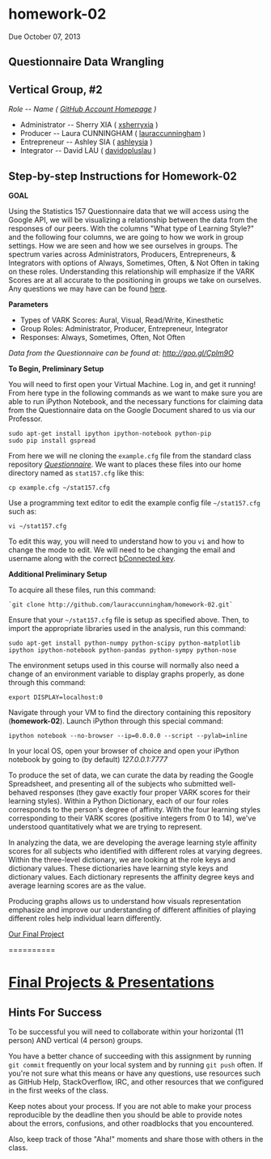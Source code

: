 homework-02
===========
Due October 07, 2013

**Questionnaire Data Wrangling**
----

Vertical Group, #2
-----
_Role -- Name ( [GitHub Account Homepage](https://github.com) )_
  - Administrator -- Sherry XIA ( [xsherryxia](https://github.com/xsherryxia) )
  - Producer -- Laura CUNNINGHAM ( [lauraccunningham](https://github.com/lauraccunningham) )            
  - Entrepreneur -- Ashley SIA ( [ashleysia](https://github.com/ashleysia) )
  - Integrator -- David LAU ( [davidopluslau](https://github.com/davidopluslau) )

Step-by-step Instructions for Homework-02
-----

**GOAL**

Using the Statistics 157 Questionnaire data that we will access using the Google API, we will be visualizing a relationship between the data from the responses of our peers.  With the columns "What type of Learning Style?" and the following four columns, we are going to how we work in group settings.  How we are seen and how we see ourselves in groups.  The spectrum varies across Administrators, Producers, Entrepreneurs, & Integrators with options of Always, Sometimes, Often, & Not Often in taking on these roles.  Understanding this relationship will emphasize if the VARK Scores are at all accurate to the positioning in groups we take on ourselves.
Any questions we may have can be found [here](https://github.com/stat157/questionnaire/issues).

**Parameters**

-	Types of VARK Scores: Aural, Visual, Read/Write, Kinesthetic
-	Group Roles: Administrator, Producer, Entrepreneur, Integrator
-	Responses: Always, Sometimes, Often, Not Often

_Data from the Questionnaire can be found at: http://goo.gl/Cplm9O_

**To Begin, Preliminary Setup**

You will need to first open your Virtual Machine.  Log in, and get it running!  From here type in the following commands as we want to make sure you are able to run iPython Notebook, and the necessary functions for claiming data from the Questionnaire data on the Google Document shared to us via our Professor.

    sudo apt-get install ipython ipython-notebook python-pip
    sudo pip install gspread

From here we will ne cloning the `example.cfg` file from the standard class repository [_Questionnaire_](https://github.com/stat157/Questionnaire).  We want to places these files into our home directory named as `stat157.cfg` like this:

    cp example.cfg ~/stat157.cfg

Use a programming text editor to edit the example config file
`~/stat157.cfg` such as:

    vi ~/stat157.cfg

To edit this way, you will need to understand how to you `vi` and how to change the mode to edit.  We will need to be changing the email and username along with the correct [bConnected key](https://kb.berkeley.edu/campus-shared-services/page.php?id=27226).

**Additional Preliminary Setup**

To acquire all these files, run this command:

    `git clone http://github.com/lauraccunningham/homework-02.git`

Ensure that your `~/stat157.cfg` file is setup as specified above. Then, to import the appropriate libraries used in the analysis, run this command:

    sudo apt-get install python-numpy python-scipy python-matplotlib ipython ipython-notebook python-pandas python-sympy python-nose
    
The environment setups used in this course will normally also need a change of an environment variable to display graphs properly, as done through this command:

    export DISPLAY=localhost:0

Navigate through your VM to find the directory containing this repository (**homework-02**). Launch iPython through this special command:

    ipython notebook --no-browser --ip=0.0.0.0 --script --pylab=inline

In your local OS, open your browser of choice and open your iPython notebook by going to (by default) _127.0.0.1:7777_
    
To produce the set of data, we can curate the data by reading the Google Spreadsheet, and presenting all of the subjects who submitted well-behaved responses (they gave exactly four proper VARK scores for their learning styles).  Within a Python Dictionary, each of our four roles corresponds to the person's degree of affinity.  With the four learning styles corresponding to their VARK scores (positive integers from 0 to 14), we've understood quantitatively what we are trying to represent.


In analyzing the data, we are developing the average learning style affinity scores for all subjects who identified with different roles at varying degrees. Within the three-level dictionary, we are looking at the role keys and dictionary values.  These dictionaries have learning style keys and dictionary values. Each dictionary represents the affinity degree keys and average learning scores are as the value.
 
Producing graphs allows us to understand how visuals representation emphasize and improve our understanding of different affinities of playing different roles help individual learn differently.

[Our Final Project](http://nbviewer.ipython.org/urls/raw.github.com/lauraccunningham/homework-02/master/data.ipynb)

==========

[Final Projects & Presentations](https://github.com/stat157/questionnaire/wiki/How-To-Submit-Your-Homework)
==========

Hints For Success
-----------------
To be successful you will need to collaborate within your horizontal (11 person) AND vertical (4 person) groups.

You have a better chance of succeeding with this assignment by running `git commit` frequently on your local system and by running `git push` often. If you're not sure what this means or have any questions, use resources such as GitHub Help, StackOverflow, IRC, and other resources that we configured in the first weeks of the class.

Keep notes about your process. If you are not able to make your process reproducible by the deadline then you should be able to provide notes about the errors, confusions, and other roadblocks that you encountered.

Also, keep track of those "Aha!" moments and share those with others in the class.
